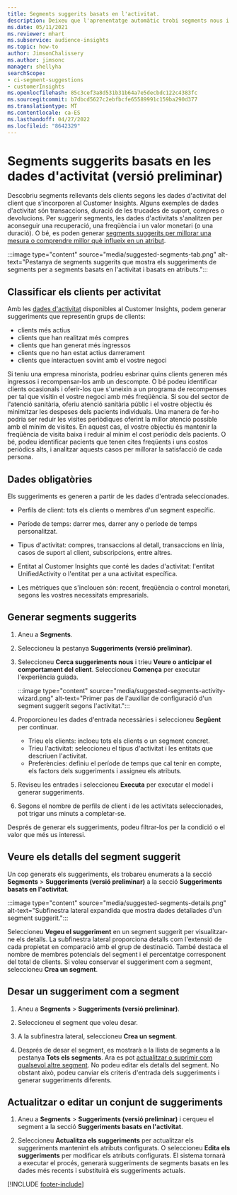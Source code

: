 ```yaml
---
title: Segments suggerits basats en l'activitat.
description: Deixeu que l'aprenentatge automàtic trobi segments nous i interessants basats en l'activitat del client.
ms.date: 05/11/2021
ms.reviewer: mhart
ms.subservice: audience-insights
ms.topic: how-to
author: JimsonChalissery
ms.author: jimsonc
manager: shellyha
searchScope:
- ci-segment-suggestions
- customerInsights
ms.openlocfilehash: 85c3cef3a8d531b31b64a7e5decbdc122c4383fc
ms.sourcegitcommit: b7dbcd5627c2ebfbcfe65589991c159ba290d377
ms.translationtype: MT
ms.contentlocale: ca-ES
ms.lasthandoff: 04/27/2022
ms.locfileid: "8642329"
---
```

# <a name="suggested-segments-based-on-activity-data-preview"></a>Segments suggerits basats en les dades d'activitat (versió preliminar)

Descobriu segments rellevants dels clients segons les dades d'activitat del client que s'incorporen al Customer Insights. Alguns exemples de dades d'activitat són transaccions, duració de les trucades de suport, compres o devolucions. Per suggerir segments, les dades d'activitats s'analitzen per aconseguir una recuperació, una freqüència i un valor monetari (o una duració). O bé, es poden generar [segments suggerits per millorar una mesura o comprendre millor què influeix en un atribut](suggested-segments.md).

:::image type="content" source="media/suggested-segments-tab.png" alt-text="Pestanya de segments suggerits que mostra els suggeriments de segments per a segments basats en l'activitat i basats en atributs.":::

## <a name="categorize-customers-by-activity"></a>Classificar els clients per activitat

Amb les [dades d'activitat](activities.md) disponibles al Customer Insights, podem generar suggeriments que representin grups de clients:

- clients més actius 
- clients que han realitzat més compres 
- clients que han generat més ingressos 
- clients que no han estat actius darrerament 
- clients que interactuen sovint amb el vostre negoci  

Si teniu una empresa minorista, podríeu esbrinar quins clients generen més ingressos i recompensar-los amb un descompte. O bé podeu identificar clients ocasionals i oferir-los que s'uneixin a un programa de recompenses per tal que visitin el vostre negoci amb més freqüència.
Si sou del sector de l'atenció sanitària, oferiu atenció sanitària públic i el vostre objectiu és minimitzar les despeses dels pacients individuals. Una manera de fer-ho podria ser reduir les visites periòdiques oferint la millor atenció possible amb el mínim de visites. En aquest cas, el vostre objectiu és mantenir la freqüència de visita baixa i reduir al mínim el cost periòdic dels pacients. O bé, podeu identificar pacients que tenen cites freqüents i uns costos periòdics alts, i analitzar aquests casos per millorar la satisfacció de cada persona. 

## <a name="required-data"></a>Dades obligatòries

Els suggeriments es generen a partir de les dades d'entrada seleccionades. 

- Perfils de client: tots els clients o membres d'un segment específic. 

- Període de temps: darrer mes, darrer any o període de temps personalitzat.

- Tipus d'activitat: compres, transaccions al detall, transaccions en línia, casos de suport al client, subscripcions, entre altres.  

- Entitat al Customer Insights que conté les dades d'activitat: l'entitat UnifiedActivity o l'entitat per a una activitat específica. 

- Les mètriques que s'inclouen són: recent, freqüència o control monetari, segons les vostres necessitats empresarials.

## <a name="generate-suggested-segments"></a>Generar segments suggerits

1. Aneu a **Segments**.

1. Seleccioneu la pestanya **Suggeriments (versió preliminar)**.

1. Seleccioneu **Cerca suggeriments nous** i trieu **Veure o anticipar el comportament del client**. Seleccioneu **Comença** per executar l'experiència guiada.

   :::image type="content" source="media/suggested-segments-activity-wizard.png" alt-text="Primer pas de l'auxiliar de configuració d'un segment suggerit segons l'activitat.":::

1. Proporcioneu les dades d'entrada necessàries i seleccioneu **Següent** per continuar.

   - Trieu els clients: incloeu tots els clients o un segment concret.
   - Trieu l'activitat: seleccioneu el tipus d'activitat i les entitats que descriuen l'activitat.
   - Preferències: definiu el període de temps que cal tenir en compte, els factors dels suggeriments i assigneu els atributs.

1. Reviseu les entrades i seleccioneu **Executa** per executar el model i generar suggeriments.

1. Segons el nombre de perfils de client i de les activitats seleccionades, pot trigar uns minuts a completar-se. 

Després de generar els suggeriments, podeu filtrar-los per la condició o el valor que més us interessi. 

## <a name="view-details-of-a-suggested-segment"></a>Veure els detalls del segment suggerit

Un cop generats els suggeriments, els trobareu enumerats a la secció **Segments** > **Suggeriments (versió preliminar)** a la secció **Suggeriments basats en l'activitat**.

:::image type="content" source="media/suggested-segments-details.png" alt-text="Subfinestra lateral expandida que mostra dades detallades d'un segment suggerit.":::

Seleccioneu **Vegeu el suggeriment** en un segment suggerit per visualitzar-ne els detalls. La subfinestra lateral proporciona detalls com l'extensió de cada propietat en comparació amb el grup de destinació. També destaca el nombre de membres potencials del segment i el percentatge corresponent del total de clients. Si voleu conservar el suggeriment com a segment, seleccioneu **Crea un segment**.    

## <a name="save-a-suggestion-as-a-segment"></a>Desar un suggeriment com a segment

1. Aneu a **Segments** > **Suggeriments (versió preliminar)**.

1. Seleccioneu el segment que voleu desar. 

1. A la subfinestra lateral, seleccioneu **Crea un segment**. 

1. Després de desar el segment, es mostrarà a la llista de segments a la pestanya **Tots els segments**. Ara es pot [actualitzar o suprimir com qualsevol altre segment](segments.md). No podeu editar els detalls del segment. No obstant això, podeu canviar els criteris d'entrada dels suggeriments i generar suggeriments diferents.

## <a name="refresh-or-edit-a-set-of-suggestions"></a>Actualitzar o editar un conjunt de suggeriments

1. Aneu a **Segments** > **Suggeriments (versió preliminar)** i cerqueu el segment a la secció **Suggeriments basats en l'activitat**.

1. Seleccioneu **Actualitza els suggeriments** per actualitzar els suggeriments mantenint els atributs configurats. O seleccioneu **Edita els suggeriments** per modificar els atributs configurats. El sistema tornarà a executar el procés, generarà suggeriments de segments basats en les dades més recents i substituirà els suggeriments actuals.

[!INCLUDE [footer-include](includes/footer-banner.md)]
